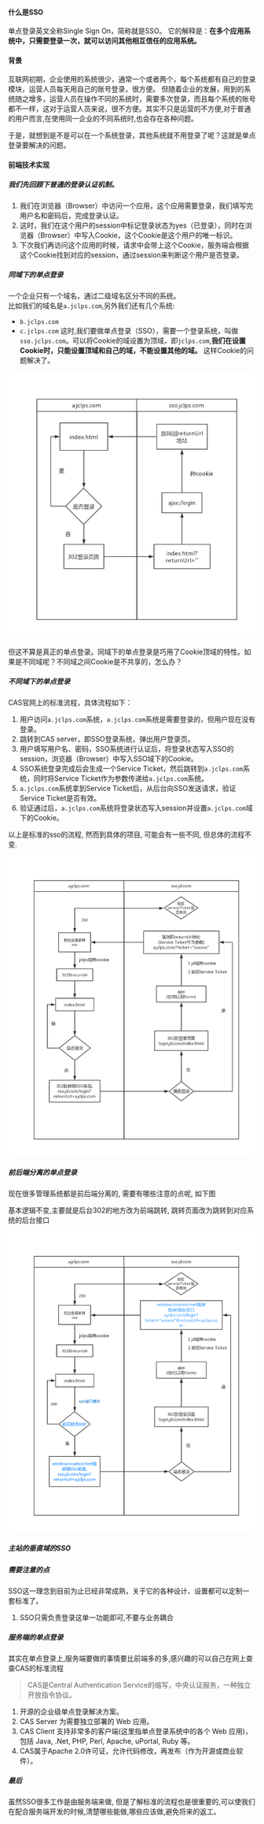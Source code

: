 
#### 什么是SSO

单点登录英文全称Single Sign On，简称就是SSO。
它的解释是：**在多个应用系统中，只需要登录一次，就可以访问其他相互信任的应用系统。**

#### 背景
互联网初期，企业使用的系统很少，通常一个或者两个，每个系统都有自己的登录模块，运营人员每天用自己的账号登录，很方便。
但随着企业的发展，用到的系统随之增多，运营人员在操作不同的系统时，需要多次登录，而且每个系统的账号都不一样，这对于运营人员来说，很不方便。其实不只是运营的不方便,对于普通的用户而言,在使用同一企业的不同系统时,也会存在各种问题。

于是，就想到是不是可以在一个系统登录，其他系统就不用登录了呢？这就是单点登录要解决的问题。

#### 前端技术实现

##### 我们先回顾下普通的登录认证机制。

1. 我们在浏览器（Browser）中访问一个应用，这个应用需要登录，我们填写完用户名和密码后，完成登录认证。
2. 这时，我们在这个用户的session中标记登录状态为yes（已登录），同时在浏览器（Browser）中写入Cookie，这个Cookie是这个用户的唯一标识。
3. 下次我们再访问这个应用的时候，请求中会带上这个Cookie，服务端会根据这个Cookie找到对应的session，通过session来判断这个用户是否登录。

##### 同域下的单点登录

一个企业只有一个域名，通过二级域名区分不同的系统。  
比如我们的域名是`a.jclps.com`,另外我们还有几个系统:
+ `b.jclps.com`
+ `c.jclps.com`
这时,我们要做单点登录（SSO），需要一个登录系统，叫做`sso.jclps.com`。可以将Cookie的域设置为顶域，即`jclps.com`,**我们在设置Cookie时，只能设置顶域和自己的域，不能设置其他的域。** 这样Cookie的问题解决了。

![alt sso1](./img/sso1.png)

但这不算是真正的单点登录。同域下的单点登录是巧用了Cookie顶域的特性。如果是不同域呢？不同域之间Cookie是不共享的，怎么办？

##### 不同域下的单点登录

CAS官网上的标准流程，具体流程如下：

1. 用户访问`a.jclps.com`系统，`a.jclps.com`系统是需要登录的，但用户现在没有登录。
2. 跳转到CAS server，即SSO登录系统，弹出用户登录页。
3. 用户填写用户名、密码，SSO系统进行认证后，将登录状态写入SSO的session，浏览器（Browser）中写入SSO域下的Cookie。
4. SSO系统登录完成后会生成一个Service Ticket，然后跳转到`a.jclps.com`系统，同时将Service Ticket作为参数传递给`a.jclps.com`系统。
5. `a.jclps.com`系统拿到Service Ticket后，从后台向SSO发送请求，验证Service Ticket是否有效。
6. 验证通过后，`a.jclps.com`系统将登录状态写入session并设置`a.jclps.com`域下的Cookie。

以上是标准的sso的流程, 然而到具体的项目, 可能会有一些不同, 但总体的流程不变.

![alt sso1](./img/sso2.png)

##### 前后端分离的单点登录

现在很多管理系统都是前后端分离的, 需要有哪些注意的点呢, 如下图

基本逻辑不变,主要就是后台302的地方改为前端跳转, 跳转页面改为跳转到对应系统的后台接口

![alt sso1](./img/sso3.png)

##### 主站的垂直域的SSO


##### 需要注意的点

SSO这一理念到目前为止已经非常成熟，关于它的各种设计、设置都可以定制一套标准了。
1. SSO只需负责登录这单一功能即可,不要与业务耦合











##### 服务端的单点登录
其实在单点登录上,服务端要做的事情要比前端多的多,感兴趣的可以自己在网上查查CAS的标准流程

> CAS是Central Authentication Service的缩写，中央认证服务，一种独立开放指令协议。

1. 开源的企业级单点登录解决方案。
2. CAS Server 为需要独立部署的 Web 应用。
3. CAS Client 支持非常多的客户端(这里指单点登录系统中的各个 Web 应用)，包括 Java, .Net, PHP, Perl, Apache, uPortal, Ruby 等。
4. CAS属于Apache 2.0许可证，允许代码修改，再发布（作为开源或商业软件）。

##### 最后

虽然SSO很多工作是由服务端来做, 但是了解标准的流程也是很重要的,可以使我们在配合服务端开发的时候,清楚哪些能做,哪些应该做,避免将来的返工。







